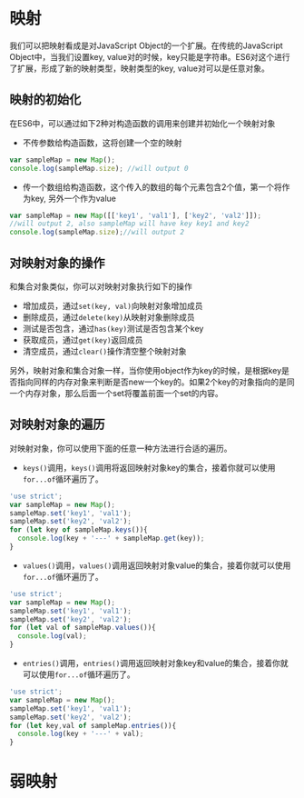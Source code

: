 # 映射  
我们可以把映射看成是对JavaScript Object的一个扩展。在传统的JavaScript Object中，当我们设置key, value对的时候，key只能是字符串。ES6对这个进行了扩展，形成了新的映射类型，映射类型的key, value对可以是任意对象。  

## 映射的初始化  
在ES6中，可以通过如下2种对构造函数的调用来创建并初始化一个映射对象  
* 不传参数给构造函数，这将创建一个空的映射  
```javascript  
var sampleMap = new Map();
console.log(sampleMap.size); //will output 0
```
* 传一个数组给构造函数，这个传入的数组的每个元素包含2个值，第一个将作为key, 另外一个作为value  
```javascript  
var sampleMap = new Map([['key1', 'val1'], ['key2', 'val2']]);
//will output 2, also sampleMap will have key key1 and key2
console.log(sampleMap.size);//will output 2
```

## 对映射对象的操作  
和集合对象类似，你可以对映射对象执行如下的操作  
* 增加成员，通过```set(key, val)```向映射对象增加成员  
* 删除成员，通过```delete(key)```从映射对象删除成员
* 测试是否包含，通过```has(key)```测试是否包含某个key
* 获取成员，通过```get(key)```返回成员
* 清空成员，通过```clear()```操作清空整个映射对象  

另外，映射对象和集合对象一样，当你使用object作为key的时候，是根据key是否指向同样的内存对象来判断是否new一个key的。如果2个key的对象指向的是同一个内存对象，那么后面一个set将覆盖前面一个set的内容。  

## 对映射对象的遍历  
对映射对象，你可以使用下面的任意一种方法进行合适的遍历。  
* ```keys()```调用，```keys()```调用将返回映射对象key的集合，接着你就可以使用```for...of```循环遍历了。  
```javascript   
'use strict';
var sampleMap = new Map();
sampleMap.set('key1', 'val1');
sampleMap.set('key2', 'val2');
for (let key of sampleMap.keys()){
  console.log(key + '---' + sampleMap.get(key));
}
``` 

* ```values()```调用，```values()```调用返回映射对象value的集合，接着你就可以使用```for...of```循环遍历了。  
```javascript   
'use strict';
var sampleMap = new Map();
sampleMap.set('key1', 'val1');
sampleMap.set('key2', 'val2');
for (let val of sampleMap.values()){
  console.log(val);
}
``` 

* ```entries()```调用，```entries()```调用返回映射对象key和value的集合，接着你就可以使用```for...of```循环遍历了。  
```javascript   
'use strict';
var sampleMap = new Map();
sampleMap.set('key1', 'val1');
sampleMap.set('key2', 'val2');
for (let key,val of sampleMap.entries()){
  console.log(key + '---' + val);
}
``` 

# 弱映射  

